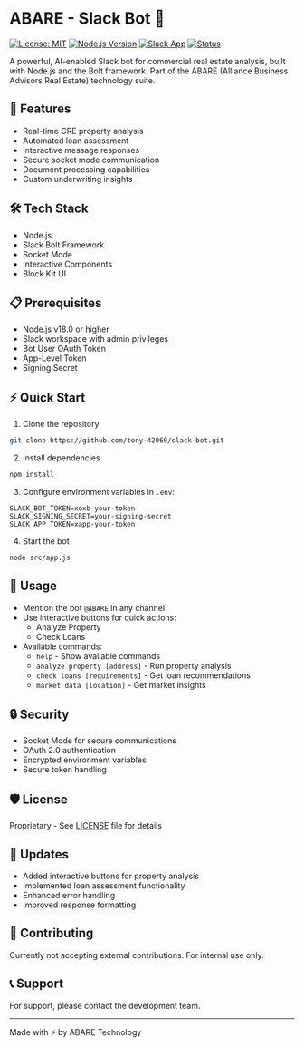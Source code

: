 ﻿# ABARE - Slack Bot 🤖

[![License: MIT](https://img.shields.io/badge/License-Proprietary-blue.svg)](LICENSE)
[![Node.js Version](https://img.shields.io/badge/node-v18.0%2B-brightgreen)](https://nodejs.org)
[![Slack App](https://img.shields.io/badge/Slack-App-4A154B?logo=slack)](https://api.slack.com/apps)
[![Status](https://img.shields.io/badge/Status-Active-success)]()

A powerful, AI-enabled Slack bot for commercial real estate analysis, built with Node.js and the Bolt framework. Part of the ABARE (Alliance Business Advisors Real Estate) technology suite.

## 🚀 Features
- Real-time CRE property analysis
- Automated loan assessment
- Interactive message responses
- Secure socket mode communication
- Document processing capabilities
- Custom underwriting insights

## 🛠️ Tech Stack
- Node.js
- Slack Bolt Framework
- Socket Mode
- Interactive Components
- Block Kit UI

## 📋 Prerequisites
- Node.js v18.0 or higher
- Slack workspace with admin privileges
- Bot User OAuth Token
- App-Level Token
- Signing Secret

## ⚡ Quick Start
1. Clone the repository
```bash
git clone https://github.com/tony-42069/slack-bot.git
```

2. Install dependencies
```bash
npm install
```

3. Configure environment variables in `.env`:
```env
SLACK_BOT_TOKEN=xoxb-your-token
SLACK_SIGNING_SECRET=your-signing-secret
SLACK_APP_TOKEN=xapp-your-token
```

4. Start the bot
```bash
node src/app.js
```

## 🤝 Usage
- Mention the bot `@ABARE` in any channel
- Use interactive buttons for quick actions:
  - Analyze Property
  - Check Loans
- Available commands:
  - `help` - Show available commands
  - `analyze property [address]` - Run property analysis
  - `check loans [requirements]` - Get loan recommendations
  - `market data [location]` - Get market insights

## 🔒 Security
- Socket Mode for secure communications
- OAuth 2.0 authentication
- Encrypted environment variables
- Secure token handling

## 🛡️ License
Proprietary - See [LICENSE](LICENSE) file for details

## 🔄 Updates
- Added interactive buttons for property analysis
- Implemented loan assessment functionality
- Enhanced error handling
- Improved response formatting

## 🤝 Contributing
Currently not accepting external contributions. For internal use only.

## 📞 Support
For support, please contact the development team.

---
Made with ⚡ by ABARE Technology